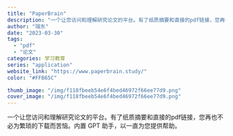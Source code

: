 ```yaml
---
title: "PaperBrain"
description: "一个让您访问和理解研究论文的平台。有了纸质摘要和直接的pdf链接，您再也不必为繁琐的下载而苦恼。内置 GPT 助手，以一"
author: "瑞东"
date: "2023-03-30"
tags:
  - "pdf"
  - "论文"
categories: 学习教育
series: "application"
website_link: "https://www.paperbrain.study/"
color: "#FFB65C"

thumb_image: "/img/f118fbeeb54e6f4bed46972f66ee77d9.png"
cover_image: "/img/f118fbeeb54e6f4bed46972f66ee77d9.png"
---
```


一个让您访问和理解研究论文的平台。有了纸质摘要和直接的pdf链接，您再也不必为繁琐的下载而苦恼。内置 GPT 助手，以一直为您提供帮助。 